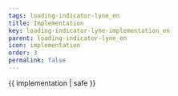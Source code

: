 ```yaml
---
tags: loading-indicator-lyne_en
title: Implementation
key: loading-indicator-lyne-implementation_en
parent: loading-indicator-lyne_en
icon: implementation
order: 3
permalink: false  
---
```

 {{ implementation | safe }}


